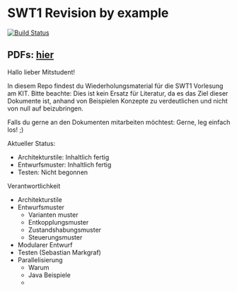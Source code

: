 # SWT1 Revision by example

[![Build Status](https://travis-ci.org/AdrianELehmann/SWT1_Revision.svg?branch=master)](https://travis-ci.org/AdrianELehmann/SWT1_Revision)

## PDFs: [hier](https://github.com/AdrianELehmann/SWT1_Revision/releases/latest)

Hallo lieber Mitstudent!

In diesem Repo findest du Wiederholungsmaterial für die SWT1 Vorlesung am KIT. Bitte beachte: Dies ist kein Ersatz für Literatur, da es das Ziel dieser Dokumente ist, anhand von Beispielen Konzepte zu verdeutlichen und nicht von null auf beizubringen.

Falls du gerne an den Dokumenten mitarbeiten möchtest: Gerne, leg einfach los! ;)

Aktueller Status:
- Architekturstile: Inhaltlich fertig
- Entwurfsmuster: Inhaltlich fertig
- Testen: Nicht begonnen

Verantwortlichkeit
- Architekturstile
- Entwurfsmuster
  - Varianten muster
  - Entkopplungsmuster
  - Zustandshabungsmuster
  - Steuerungsmuster
- Modularer Entwurf
- Testen (Sebastian Markgraf)
- Parallelisierung
  - Warum
  - Java Beispiele
  -
